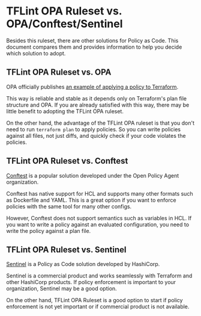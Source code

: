# TFLint OPA Ruleset vs. OPA/Conftest/Sentinel

Besides this ruleset, there are other solutions for Policy as Code. This document compares them and provides information to help you decide which solution to adopt.

## TFLint OPA Ruleset vs. OPA

OPA officially publishes [an example of applying a policy to Terraform](https://www.openpolicyagent.org/docs/latest/terraform/).

This way is reliable and stable as it depends only on Terraform's plan file structure and OPA. If you are already satisfied with this way, there may be little benefit to adopting the TFLint OPA ruleset.

On the other hand, the advantage of the TFLint OPA ruleset is that you don't need to run `terraform plan` to apply policies. So you can write policies against all files, not just diffs, and quickly check if your code violates the policies.

## TFLint OPA Ruleset vs. Conftest

[Conftest](https://www.conftest.dev/) is a popular solution developed under the Open Policy Agent organization.

Conftest has native support for HCL and supports many other formats such as Dockerfile and YAML. This is a great option if you want to enforce policies with the same tool for many other configs.

However, Conftest does not support semantics such as variables in HCL. If you want to write a policy against an evaluated configuration, you need to write the policy against a plan file.

## TFLint OPA Ruleset vs. Sentinel

[Sentinel](https://www.hashicorp.com/sentinel) is a Policy as Code solution developed by HashiCorp.

Sentinel is a commercial product and works seamlessly with Terraform and other HashiCorp products. If policy enforcement is important to your organization, Sentinel may be a good option.

On the other hand, TFLint OPA Ruleset is a good option to start if policy enforcement is not yet important or if commercial product is not available.
